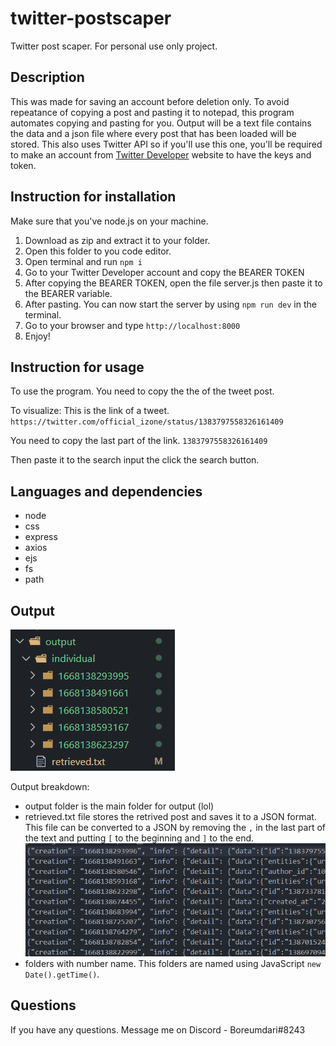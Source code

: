 # twitter-postscaper
 Twitter post scaper. For personal use only project.
 
## Description
 This was made for saving an account before deletion only. To avoid repeatance of copying a post and pasting it to notepad, this program automates copying and pasting for you. Output will be a text file contains the data and a json file where every post that has been loaded will be stored.
 This also uses Twitter API so if you'll use this one, you'll be required to make an account from [Twitter Developer](https://developer.twitter.com/en) website to have the keys and token.

## Instruction for installation
Make sure that you've node.js on your machine.

 1. Download as zip and extract it to your folder.
 2. Open this folder to you code editor.
 3. Open terminal and run `npm i`
 4. Go to your Twitter Developer account and copy the BEARER TOKEN
 5. After copying the BEARER TOKEN, open the file server.js then paste it to the BEARER variable.
 6. After pasting. You can now start the server by using `npm run dev` in the terminal.
 7. Go to your browser and type `http://localhost:8000`
 8. Enjoy!

## Instruction for usage
To use the program. You need to copy the the of the tweet post.

To visualize:
This is the link of a tweet.
`https://twitter.com/official_izone/status/1383797558326161409`

You need to copy the last part of the link.
`1383797558326161409`

Then paste it to the search input the click the search button.

## Languages and dependencies
 - node
 - css
 - express
 - axios
 - ejs
 - fs
 - path
 
 ## Output
![output](./assets/output.png)

Output breakdown:
- output folder is the main folder for output (lol)
- retrieved.txt file stores the retrived post and saves it to a JSON format. This file can be converted to a JSON by removing the `,` in the last part of the text and putting `[` to the beginning and `]` to the end.
![output](./assets/output-json.png)
- folders with number name. This folders are named using JavaScript `new Date().getTime()`. 

 ## Questions
 If you have any questions. Message me on Discord - Boreumdari#8243
